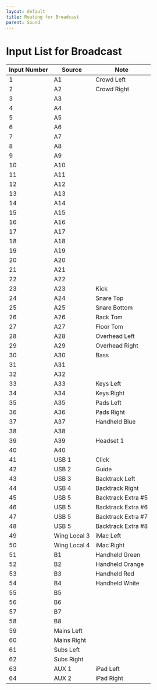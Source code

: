```yaml
---
layout: default
title: Routing for Broadcast
parent: Sound
---
```


# Input List for Broadcast

| Input Number | Source | Note |
| --- | --- | --- |
| 1 | A1 | Crowd Left |
| 2 | A2 | Crowd Right |
| 3 | A3 | |
| 4 | A4 | |
| 5 | A5 | |
| 6 | A6 | |
| 7 | A7 | |
| 8 | A8 | |
| 9 | A9 | |
| 10 | A10 | |
| 11 | A11 | |
| 12 | A12 | |
| 13 | A13 | |
| 14 | A14 | |
| 15 | A15 | |
| 16 | A16 | |
| 17 | A17 | |
| 18 | A18 | |
| 19 | A19 | |
| 20 | A20 | |
| 21 | A21 | |
| 22 | A22 | |
| 23 | A23 | Kick |
| 24 | A24 | Snare Top |
| 25 | A25 | Snare Bottom |
| 26 | A26 | Rack Tom |
| 27 | A27 | Floor Tom |
| 28 | A28 | Overhead Left |
| 29 | A29 | Overhead Right |
| 30 | A30 | Bass |
| 31 | A31 | |
| 32 | A32 | |
| 33 | A33 | Keys Left |
| 34 | A34 | Keys Right |
| 35 | A35 | Pads Left |
| 36 | A36 | Pads Right |
| 37 | A37 | Handheld Blue |
| 38 | A38 | |
| 39 | A39 | Headset 1 |
| 40 | A40 | |
| 41 | USB 1 | Click |
| 42 | USB 2 | Guide |
| 43 | USB 3 | Backtrack Left |
| 44 | USB 4 | Backtrack Right |
| 45 | USB 5 | Backtrack Extra #5 |
| 46 | USB 5 | Backtrack Extra #6 |
| 47 | USB 5 | Backtrack Extra #7 |
| 48 | USB 5 | Backtrack Extra #8 |
| 49 | Wing Local 3 | iMac Left |
| 50 | Wing Local 4 | iMac Right |
| 51 | B1 | Handheld Green |
| 52 | B2 | Handheld Orange |
| 53 | B3 | Handheld Red |
| 54 | B4 | Handheld White |
| 55 | B5 | |
| 56 | B6 | |
| 57 | B7 | |
| 58 | B8 | |
| 59 | Mains Left | |
| 60 | Mains Right | |
| 61 | Subs Left | |
| 62 | Subs Right | |
| 63 | AUX 1 | iPad Left |
| 64 | AUX 2 | iPad Right |

